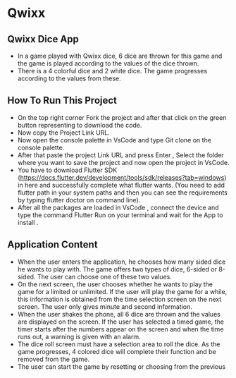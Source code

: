 # Qwixx

<h2> Qwixx Dice App </h2>

- In a game played with Qwixx dice, 6 dice are thrown for this game and the game is played according to the values of the dice thrown.
- There is a 4 colorful dice and 2 white dice. The game progresses according to the values from these.

<h2>How To Run This Project</h2>

- On the top right corner Fork the project and after that click on the green button representing to download the code.
- Now copy the Project Link URL.
- Now open the console palette in VsCode and type Git clone on the console palette.
- After that paste the project Link URL and press Enter , Select the folder where you want to save the project and now open the project in VsCode.
- You have to download Flutter SDK (https://docs.flutter.dev/development/tools/sdk/releases?tab=windows) in here and successfully complete what flutter wants. (You need to add flutter path in your system paths and then you can see the requirements by typing flutter doctor on command line).
- After all the packages are loaded in VsCode , connect the device and type the command Flutter Run on your terminal and wait for the App to install .

<h2>Application Content</h2>

- When the user enters the application, he chooses how many sided dice he wants to play with. The game offers two types of dice, 6-sided or 8-sided. The user can choose one of these two values.
- On the next screen, the user chooses whether he wants to play the game for a limited or unlimited. If the user will play the game for a while, this information is obtained from the time selection screen on the next screen. The user only gives minute and second information.
- When the user shakes the phone, all 6 dice are thrown and the values are displayed on the screen. If the user has selected a timed game, the timer starts after the numbers appear on the screen and when the time runs out, a warning is given with an alarm.
- The dice roll screen must have a selection area to roll the dice. As the game progresses, 4 colored dice will complete their function and be removed from the game.
- The user can start the game by resetting or choosing from the previous 
